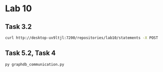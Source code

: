 # Lab 10

## Task 3.2

```bash
curl http://desktop-uv9ltjl:7200/repositories/lab10/statements -X POST -H "Content-Type:application/x-turtle" -T "ontology_lab6.ttl"
```

## Task 5.2, Task 4

```bash
py graphdb_communication.py
```
